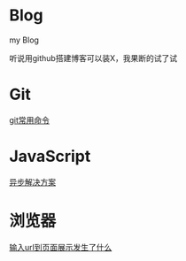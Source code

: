 # Blog
my Blog

听说用github搭建博客可以装X，我果断的试了试

Git
===
[git常用命令](https://github.com/xv777/Blog/issues/1)

JavaScript
===
[异步解决方案](https://github.com/xv777/Blog/issues/2)

浏览器
===
[输入url到页面展示发生了什么](https://github.com/xv777/Blog/issues/3)
